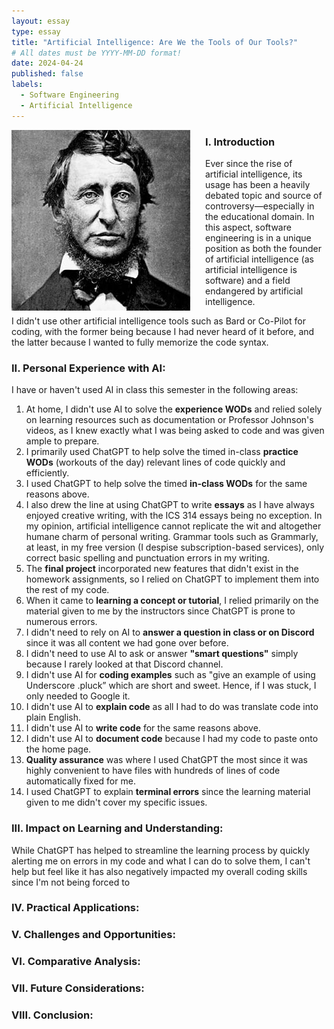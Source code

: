 ```yaml
---
layout: essay
type: essay
title: "Artificial Intelligence: Are We the Tools of Our Tools?"
# All dates must be YYYY-MM-DD format!
date: 2024-04-24
published: false
labels:
  - Software Engineering
  - Artificial Intelligence
---
```


<img style="margin-right: 1.5rem" align="left" height="auto" width="286" src="../img/thoreau.jpg" />

### I. Introduction

  Ever since the rise of artificial intelligence, its usage has been a heavily debated topic and source of controversy—especially in the educational domain. In this aspect, software engineering is in a unique position as both the founder of artificial intelligence (as artificial intelligence is software) and a field endangered by artificial intelligence.

I didn't use other artificial intelligence tools such as Bard or Co-Pilot for coding, with the former being because I had never heard of it before, and the latter because I wanted to fully memorize the code syntax.

### II. Personal Experience with AI:
I have or haven't used AI in class this semester in the following areas:

1. At home, I didn't use AI to solve the **experience WODs** and relied solely on learning resources such as documentation or Professor Johnson's videos, as I knew exactly what I was being asked to code and was given ample to prepare.
2. I primarily used ChatGPT to help solve the timed in-class **practice WODs** (workouts of the day) relevant lines of code quickly and efficiently.
3. I used ChatGPT to help solve the timed **in-class WODs** for the same reasons above.
4. I also drew the line at using ChatGPT to write **essays** as I have always enjoyed creative writing, with the ICS 314 essays being no exception. In my opinion, artificial intelligence cannot replicate the wit and altogether humane charm of personal writing. Grammar tools such as Grammarly, at least, in my free version (I despise subscription-based services), only correct basic spelling and punctuation errors in my writing.
5. The **final project** incorporated new features that didn't exist in the homework assignments, so I relied on ChatGPT to implement them into the rest of my code.
6. When it came to **learning a concept or tutorial**, I relied primarily on the material given to me by the instructors since ChatGPT is prone to numerous errors.
7. I didn't need to rely on AI to **answer a question in class or on Discord** since it was all content we had gone over before.
8. I didn't need to use AI to ask or answer **"smart questions"** simply because I rarely looked at that Discord channel.
9. I didn't use AI for **coding examples** such as "give an example of using Underscore .pluck” which are short and sweet. Hence, if I was stuck, I only needed to Google it.
10. I didn't use AI to **explain code** as all I had to do was translate code into plain English.
11. I didn't use AI to **write code** for the same reasons above.
12. I didn't use AI to **document code** because I had my code to paste onto the home page.
13. **Quality assurance** was where I used ChatGPT the most since it was highly convenient to have files with hundreds of lines of code automatically fixed for me.
14. I used ChatGPT to explain **terminal errors** since the learning material given to me didn't cover my specific issues.

### III. Impact on Learning and Understanding:

  While ChatGPT has helped to streamline the learning process by quickly alerting me on errors in my code and what I can do to solve them, I can't help but feel like it has also negatively impacted my overall coding skills since I'm not being forced to 

### IV. Practical Applications:


### V. Challenges and Opportunities:


### VI. Comparative Analysis:


### VII. Future Considerations:


### VIII. Conclusion:
